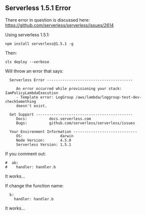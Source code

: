 ## Serverless 1.5.1 Error
There error in question is discussed here: https://github.com/serverless/serverless/issues/2614

Using serverless 1.5.1:
```
npm install serverless@1.5.1 -g
```

Then:
```
sls deploy --verbose
```

Will throw an error that says:

```
  Serverless Error ---------------------------------------
 
     An error occurred while provisioning your stack: IamPolicyLambdaExecution
     - Template error: LogGroup /aws/lambda/loggroup-test-dev-checkSomething
     doesn't exist.
 
  Get Support --------------------------------------------
     Docs:          docs.serverless.com
     Bugs:          github.com/serverless/serverless/issues
 
  Your Environment Information -----------------------------
     OS:                 darwin
     Node Version:       4.5.0
     Serverless Version: 1.5.1
```

If you comment out:

```$xslt
#  ab:
#    handler: handler.b
```

It works...

If change the function name:

```
  b:
    handler: handler.b
```

It works...

